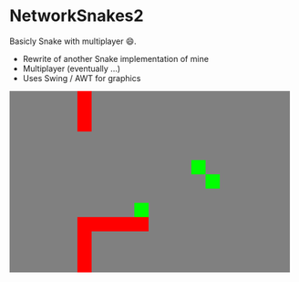 # NetworkSnakes2
Basicly Snake with multiplayer 😄.
- Rewrite of another Snake implementation of mine
- Multiplayer (eventually ...)
- Uses Swing / AWT for graphics


![screenhot of game](for-readme/Demo-2.0.1.png)
